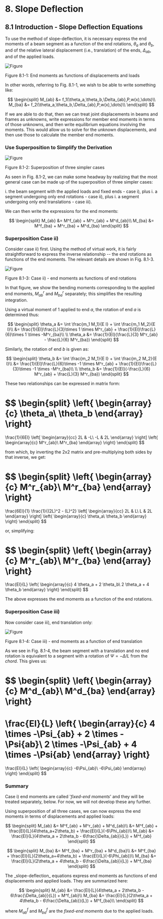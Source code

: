 # 8. Slope Deflection

## 8.1 Introduction  - Slope Deflection Equations

To use the method of slope-deflection, it is necessary
express the end moments of a beam segment as a function
of the end rotations, $\theta_a$ and $\theta_b$, and of the relative
lateral displacement (i.e., translation) of the ends, $\Delta_{ab}$, and of the applied loads.

![Figure](../../../../../images/sibeams/stiffness/slope-deflection/introduction/derivation-1.svg)

   Figure 8.1-1: End moments as functions of displacements and loads

In other words, referring to Fig. 8.1-1, we wish to be able to write something like:

$$
   \begin{split}
   M_{ab} &= f_1(\theta_a,\theta_b,\Delta_{ab},P,w(x),\dots)\\
   M_{ba} &= f_2(\theta_a,\theta_b,\Delta_{ab},P,w(x),\dots)\\
   \end{split}
$$

If we are able to do that, then we can treat joint displacements in beams and frames
as unknowns, write expressions for member end moments in terms of those unknowns, and then write
equilibrium equations involving the moments. This would allow us to solve for the unknown 
displacements, and then use those to calculate the member end moments.

### Use Superposition to Simplify the Derivation

![Figure](../../../../../images/sibeams/stiffness/slope-deflection/introduction/derivation-1sp.svg)

   Figure 8.1-2: Superposition of three simpler cases


As seen in Fig. 8.1-2,  we can make some headway by realizing that the 
most general case can be made up of the superposition of three simpler cases:

i. the beam segment with the applied loads and fixed ends - case i), plus
i. a segment undergoing only end rotations - case ii), plus
i. a segment undergoing only end translations - case iii).

We can then write the expressions for the end moments:

$$
   \begin{split}
   M_{ab} &= M^f_{ab} + M^r_{ab} + M^d_{ab}\\
   M_{ba} &= M^f_{ba} + M^r_{ba} + M^d_{ba}
   \end{split}
$$

### Superposition Case ii)

Consider case ii) first.  Using the method of virtual work, it is fairly straightforward to express
the inverse relationship -- the end rotations as functions of the end moments.
The relevant details are shown in Fig. 8.1-3.  

![Figure](../../../../../images/sibeams/stiffness/slope-deflection/introduction/derivation-3.svg)

   Figure 8.1-3:  Case ii) - end moments as functions of end rotations

In that figure, we show the bending moments corresponding to the applied end 
moments, $M^r_{ab}$ and $M^r_{ba}$
separately; this simplifies the resulting integration.

Using a virtual moment of 1 applied to end _a_, 
the rotation of end _a_ is determined thus:

$$
   \begin{split}
   \theta_a &= \int \frac{m_1 M_1}{E I} + \int \frac{m_1 M_2}{E I}\\
            &= \frac{1}{EI}\frac{L}{3}\times 1 \times M^r_{ab} +
               \frac{1}{EI}\frac{L}{6}\times 1 \times -M^r_{ba}\\
   \\
   \theta_a &= \frac{1}{EI}(\frac{L}{3} M^r_{ab} - \frac{L}{6}  M^r_{ba})
   \end{split}
$$

Similarly, the rotation of end _b_ is given as:

$$
   \begin{split}
   \theta_b &= \int \frac{m_2 M_1}{E I} + \int \frac{m_2 M_2}{E I}\\
            &= \frac{1}{EI}\frac{L}{6}\times -1 \times M^r_{ab} +
               \frac{1}{EI}\frac{L}{3}\times -1 \times -M^r_{ba}\\
   \\
   \theta_b &= \frac{1}{EI}(-\frac{L}{6} M^r_{ab} + \frac{L}{3}  M^r_{ba})
   \end{split}
$$

These two relationships can be expressed in matrix form:

$$
   \begin{split}
   \left\{
   \begin{array}{c}
   \theta_a\\
   \theta_b
   \end{array}
   \right\}
   =
   \frac{1}{6EI}
   \left[
   \begin{array}{cc}
   2L & -L\\
   -L & 2L
   \end{array}
   \right]
   \left\{
   \begin{array}{c}
   M^r_{ab}\\
   M^r_{ba}
   \end{array}
   \right\}
   \end{split}
$$

from which, by inverting the 2x2 matrix and pre-multiplying both sides by that inverse, we get:

$$
   \begin{split}
   \left\{
   \begin{array}{c}
   M^r_{ab}\\
   M^r_{ba}
   \end{array}
   \right\}
   =
   \frac{6EI}{1}
   \frac{1}{(2L)^2 - (L)^2}
   \left[
   \begin{array}{cc}
   2L & L\\
   L & 2L
   \end{array}
   \right]
   \left\{
   \begin{array}{c}
   \theta_a\\
   \theta_b
   \end{array}
   \right\}
   \end{split}
$$

or, simplifying:

$$
   \begin{split}
   \left\{
   \begin{array}{c}
   M^r_{ab}\\
   M^r_{ba}
   \end{array}
   \right\}
   =
   \frac{EI}{L}
   \left\{
   \begin{array}{c}
   4 \theta_a + 2 \theta_b\\
   2 \theta_a + 4 \theta_b
   \end{array}
   \right\}
   \end{split}
$$

The above expresses the end moments as a function of the end rotations.

### Superposition Case iii)

Now consider case iii), end translation only:

![Figure](../../../../../images/sibeams/stiffness/slope-deflection/introduction/derivation-2.svg)

   Figure 8.1-4: Case iii) - end moments as a function of end translation

As we see in Fig. 8.1-4, the beam segment with a translation and no
end rotation is equivalent to a segment with a rotation of $\Psi=-\Delta/L$ from
the _chord_.
This gives us:

$$
   \begin{split}
   \left\{
   \begin{array}{c}
   M^d_{ab}\\
   M^d_{ba}
   \end{array}
   \right\}
   =
   \frac{EI}{L}
   \left\{
   \begin{array}{c}
   4 \times -\Psi_{ab} + 2 \times -\Psi{ab}\\
   2 \times -\Psi_{ab} + 4 \times -\Psi{ab}
   \end{array}
   \right\}
   = 
   \frac{EI}{L}
   \left\{
   \begin{array}{c}
   -6\Psi_{ab}\\
   -6\Psi_{ab}
   \end{array}
   \right\}
   \end{split}
$$

### Summary

Case i) end moments are called '*fixed-end moments*' and they will be treated
separately, below.  For now, we will not develop these any further.

Using superposition of all three cases, we can now express the end moments
in terms of displacements and applied loads:

$$
   \begin{split}
   M_{ab} &= M^f_{ab} + M^r_{ab} + M^d_{ab}\\
       &= M^f_{ab} + \frac{EI}{L}(4\theta_a+2\theta_b) + \frac{EI}{L}(-6\Phi_{ab})\\
   M_{ab} &= \frac{EI}{L}(4\theta_a + 2\theta_b - 6\frac{\Delta_{ab}}{L}) + M^f_{ab}
   \end{split}
$$

$$
   \begin{split}
   M_{ba} &= M^f_{ba} + M^r_{ba} + M^d_{ba}\\
       &= M^f_{ba} + \frac{EI}{L}(2\theta_a+4\theta_b) + \frac{EI}{L}(-6\Phi_{ab})\\
   M_{ba} &= \frac{EI}{L}(2\theta_a + 4\theta_b - 6\frac{\Delta_{ab}}{L}) + M^f_{ba}
   \end{split}
$$

<div class="admonition important">
   The _slope-deflection_ equations express end moments as functions of 
   end displacements and applied loads.  They are summarized here:
</div>

$$
      \begin{split}
      M_{ab} &= \frac{EI}{L}(4\theta_a + 2\theta_b - 6\frac{\Delta_{ab}}{L}) + M^f_{ab}\\
      M_{ba} &= \frac{EI}{L}(2\theta_a + 4\theta_b - 6\frac{\Delta_{ab}}{L}) + M^f_{ba}\\
      \end{split}
$$

   where $M^f_{ab}$ and $M^f_{ba}$ are the _fixed-end moments_ due to
   the applied loads.
